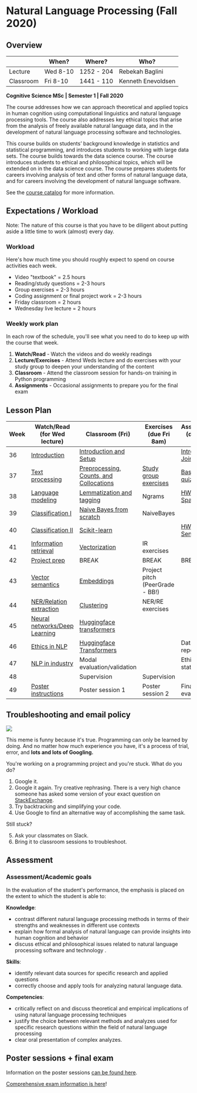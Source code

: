 Natural Language Processing (Fall 2020)
============


Overview 
---------------------

|           | When?    | Where?     | Who?               |
| --------- | -------- | ---------- | ------------------ |
| Lecture   | Wed 8-10 | 1252 - 204 | Rebekah Baglini    |
| Classroom | Fri 8-10 | 1441 - 110 | Kenneth Enevoldsen |



**Cognitive Science MSc | Semester 1 | Fall 2020** 

The course addresses how we can approach theoretical and applied topics in human cognition using computational linguistics and natural language processing tools. The course also addresses key ethical topics that arise from the analysis of freely available natural language data, and in the development of natural language processing software and technologies. 

This course builds on students’ background knowledge in statistics and statistical programming, and introduces students to working with large data sets. The course builds towards the data science course. The course introduces students to ethical and philosophical topics, which will be extended on in the data science course. The course prepares students for careers involving analysis of text and other forms of natural language data, and for careers involving the development of natural language software. 

   
See the [course catalog](https://kursuskatalog.au.dk/en/course/101106/Natural-language-processing) for more information. 

Expectations / Workload
---------------------

Note: The nature of this course is that you have to be diligent about putting aside a little time to work (almost) every day. 

### Workload ###
Here's how much time you should roughly expect to spend on course activities each week. 

+ Video "textbook" = 2.5 hours 
+ Reading/study questions = 2-3 hours 
+ Group exercises = 2-3 hours
+ Coding assignment or final project work = 2-3 hours 
+ Friday classroom = 2 hours
+ Wednesday live lecture = 2 hours 


### Weekly work plan ### 

In each row of the schedule, you'll see what you need to do to keep up with the course that week. 

1. **Watch/Read** - Watch the videos and do weekly readings
2. **Lecture/Exercises** - Attend Weds lecture and do exercises with your study group to deepen your understanding of the content 
3. **Classroom** - Attend the classroom session for hands-on training in Python programming  
4. **Assignments** - Occasional assignments to prepare you for the final exam 


Lesson Plan 
---------------------



| Week | Watch/Read (for Wed lecture)                         | Classroom (Fri)                                                                     | Exercises (due Fri 8am)            | Assignments (due Wed 8am)                                                                                                                           |
| ---- | ---------------------------------------------------- | ----------------------------------------------------------------------------------- | ---------------------------------- | --------------------------------------------------------------------------------------------------------------------------------------------------- |
| 36   | [Introduction](class1.md)                            | [Introduction and Setup](classroom_materials/class_01/class_01.md)                  |                                    | [Intro survey](https://forms.gle/bpX7XwtbLnQA1niq7), [Join Slack](https://join.slack.com/t/nlpf20/shared_invite/zt-gt1xt61j-9MT8V84bQ1AeJUOF5nnTRg) |
| 37   | [Text processing](class2.md)                         | [Preprocessing, Counts, and Collocations](classroom_materials/class_02/class_02.md) | [Study group exercises](class2.md) | [Basic Python quiz](python.md)                                                                                                                      |
| 38   | [Language modeling](class3.md)                       | [Lemmatization and tagging](classroom_materials/class_03/class_03.md)               | Ngrams                             | [HW1 Spamlord](https://classroom.github.com/g/HUL5pc63)                                                                                             |
| 39   | [Classification I](class4.md)                        | [Naive Bayes from scratch](classroom_materials/class_04/class_04.md)                | NaiveBayes                         |                                                                                                                                                     |
| 40   | [Classification II](class5.md)                       | [Scikit-learn](classroom_materials/class_05/class_05.md)                            |                                    | [HW2 Sentiment](https://classroom.github.com/g/qUNponW_)                                                                                            |
| 41   | [Information retrieval](class6.md)                   | [Vectorization](classroom_materials/class_06/class_06.md)                           | IR exercises                       |                                                                                                                                                     |
| 42   | [Project prep](class_break.md)                       | BREAK                                                                               | BREAK                              | BREAK                                                                                                                                               |
| 43   | [Vector semantics](class7.md)                        | [Embeddings](classroom_materials/class_07/class_07.md)                              | Project pitch (PeerGrade - BB!)    |                                                                                                                                                     |
| 44   | [NER/Relation extraction](class8.md) | [Clustering](classroom_materials/class_08/class_08.md)                              | NER/RE exercises                   |                                                                                                                                                     |
| 45   | [Neural networks/Deep Learning](class9.md)                  | [Huggingface transformers](classroom_materials/class_09/class_09.md)                                                            |                                    |                                                                                                                                                     |
| 46   | [Ethics in NLP](class10.md)                          | [Huggingface Transformers](classroom_materials/class_10/class_10.md)                                                                         |                                    | Data/pipeline report                                                                                                                                |
| 47   | [NLP in industry](class11.md)                        | Modal evaluation/validation                                                         |                                    | Ethics statement                                                                                                                                    |
| 48   |                                                      | Supervision                                                                         | Supervision                        |                                                                                                                                                     |
| 49   | [Poster instructions](posters.md)                    | Poster session 1                                                                    | Poster session 2                   | Final evaluation                                                                                                                                    |



Troubleshooting and email policy
---------------------

![](googlingstuff.jpg)

This meme is funny because it's true. Programming can only be learned by doing. And no matter how much experience you have, it's a process of trial, error, and **lots and lots of Googling.** 

You're working on a programming project and you're stuck. What do you do? 

1. Google it. 
2. Google it again. Try creative rephrasing. There is a very high chance someone has asked some version of your exact question on [StackExchange](www.stackexchange.org).
3. Try backtracking and simplifying your code. 
4. Use Google to find an alternative way of accomplishing the same task. 

Still stuck? 

5. Ask your classmates on Slack. 
6. Bring it to classroom sessions to troubleshoot. 


Assessment 
--------------

### Assessment/Academic goals 
In the evaluation of the student's performance, the emphasis is placed on the extent to which the student is able to:

**Knowledge**: 
- contrast different natural language processing methods in terms of their strengths and weaknesses in different use contexts 
- explain how formal analysis of natural language can provide insights into human cognition and behavior 
- discuss ethical and philosophical issues related to natural language processing software and technology .

**Skills**: 
- identify relevant data sources for specific research and applied questions 
- correctly choose and apply tools for analyzing natural language data.

**Competencies**: 
- critically reflect on and discuss theoretical and empirical implications of using natural language processing techniques 
- justify the choice between relevant methods and analyzes used for specific research questions within the field of natural language processing 
- clear oral presentation of complex analyzes.

Poster sessions + final exam 
--------------

Information on the poster sessions [can be found here](posters.md).

[Comprehensive exam information is here](exam.md)! 



